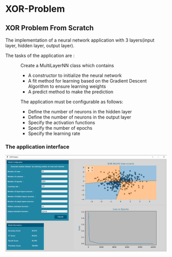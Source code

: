 # XOR-Problem

## XOR Problem From Scratch

The implementation of a neural network application with 3 layers(input layer, hidden layer, output layer).

The tasks of the application are :
<ul>
<ol>Create a MultiLayerNN class which contains
<ul>
<li>A constructor to initialize the neural network</li>
<li>A fit method for learning based on the Gradient Descent Algorithm to ensure learning weights</li>
<li>A predict method to make the prediction</li></ul></ol>
<ol>The application must be configurable as follows:
<ul>
<li>Define the number of neurons in the hidden layer</li>
<li>Define the number of neurons in the output layer</li>
<li>Specify the activation functions</li>
<li>Specify the number of epochs</li>
<li>Specify the learning rate</li></ul></ol></ul>


### The application interface
![alt image of interface](https://github.com/hamzaelanssari/XOR-Problem/blob/main/view.PNG?raw=true)
